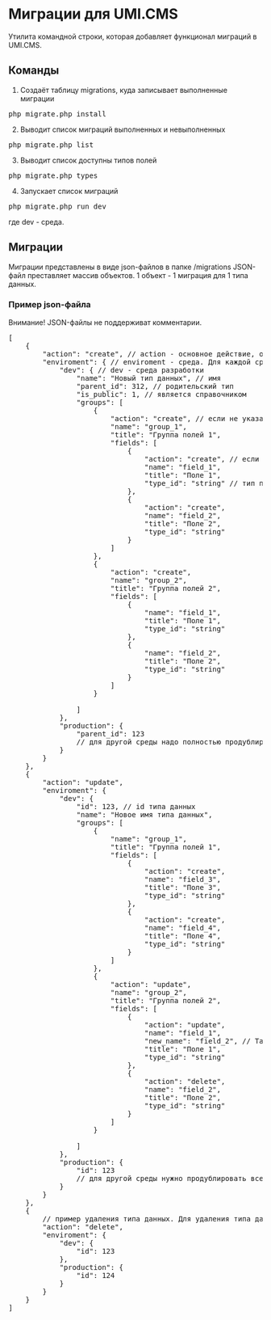 # Миграции для UMI.CMS
Утилита командной строки, которая добавляет функционал миграций в UMI.CMS.

## Команды

1. Создаёт таблицу migrations, куда записывает выполненные миграции
<pre>php migrate.php install</pre>

2. Выводит список миграций выполненных и невыполненных
<pre>php migrate.php list</pre>

3. Выводит список доступны типов полей
<pre>php migrate.php types</pre>

4. Запускает список миграций
<pre>php migrate.php run dev</pre>
где dev - среда.

## Миграции
Миграции представлены в виде json-файлов в папке /migrations
JSON-файл преставляет массив объектов. 1 объект - 1 миграция для 1 типа данных.

### Пример json-файла
Внимание! JSON-файлы не поддерживат комментарии.

<pre>
[
	{
		"action": "create", // action - основное действие, относящее к типу данных, может быть create, update, delete 
		"enviroment": { // enviroment - среда. Для каждой среды можно задать свои id-типов и имена полей
			"dev": { // dev - среда разработки
				"name": "Новый тип данных", // имя
				"parent_id": 312, // родительский тип
        		"is_public": 1, // является справочником
				"groups": [
					{
						"action": "create", // если не указано, то будет update
            			"name": "group_1",
						"title": "Группа полей 1",
						"fields": [
							{
                				"action": "create", // если не указано, то будет create (не update, как везде!)
								"name": "field_1",
								"title": "Поле 1",
								"type_id": "string" // тип поля (посмотреть все можно командой php migrate.php types)
							},
							{
                				"action": "create",
								"name": "field_2",
								"title": "Поле 2",
								"type_id": "string"
							}
						]
					},
					{
						"action": "create",
            			"name": "group_2",
						"title": "Группа полей 2",
						"fields": [
							{
								"name": "field_1",
								"title": "Поле 1",
								"type_id": "string"
							},
							{
								"name": "field_2",
								"title": "Поле 2",
								"type_id": "string"
							}
						]
					}
					
				]
			},
			"production": {
				"parent_id": 123
         		// для другой среды надо полностью продублировать все поля
			}
		}
	},
	{
		"action": "update",
		"enviroment": {
			"dev": {
				"id": 123, // id типа данных
				"name": "Новое имя типа данных",
				"groups": [
					{
						"name": "group_1",
						"title": "Группа полей 1",
						"fields": [
							{
								"action": "create",
								"name": "field_3",
								"title": "Поле 3",
								"type_id": "string"
							},
							{
								"action": "create",
								"name": "field_4",
								"title": "Поле 4",
								"type_id": "string"
							}
						]
					},
					{
						"action": "update",
						"name": "group_2",
						"title": "Группа полей 2",
						"fields": [
							{
								"action": "update",
								"name": "field_1",
								"new_name": "field_2", // Так как пое ищется по имени в группе, то новое имя указывается отдельным параметром
								"title": "Поле 1",
								"type_id": "string"
							},
							{
								"action": "delete",
								"name": "field_2",
								"title": "Поле 2",
								"type_id": "string"
							}
						]
					}
					
				]
			},
			"production": {
				"id": 123
        		// для другой среды нужно продублировать все данные с её id
			}
		}
	},
	{
    	// пример удаления типа данных. Для удаления типа данных достаточно его id
		"action": "delete",
		"enviroment": {
			"dev": {
				"id": 123
			},
			"production": {
				"id": 124
			}
		}
	}
]
</pre>
